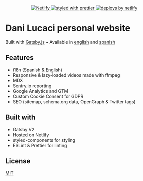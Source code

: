 <p align="center">
  <a href="https://app.netlify.com/sites/danilucaci/deploys">
    <img
      src="https://api.netlify.com/api/v1/badges/279adfbe-dd11-487c-9ab9-cecc21fc4d69/deploy-status"
      alt="Netlify"
    />
  </a>
  <a href="https://github.com/prettier/prettier">
    <img
      src="https://img.shields.io/badge/styled_with-prettier-ff69b4.svg?style=flat-square"
      alt="styled with prettier"
    />
  </a>
  <a href="https://www.netlify.com">
    <img
      src="https://img.shields.io/badge/deploys%20by-netlify-00c7b7.svg?style=flat-square"
      alt="deploys by netlify"
    />
  </a>
</p>

# Dani Lucaci personal website

Built with [Gatsby.js](https://www.gatsbyjs.org) • Available in
[english](https://www.danilucaci.com) and
[spanish](https://www.danilucaci.com/es)

## Features

- i18n (Spanish & English)
- Responsive & lazy-loaded videos made with ffmpeg
- MDX
- Sentry.io reporting
- Google Analytics and GTM
- Custom Cookie Consent for GDPR
- SEO (sitemap, schema.org data, OpenGraph & Twitter tags)

## Built with

- Gatsby V2
- Hosted on Netlify
- styled-components for styling
- ESLint & Prettier for linting

## License

[MIT](https://choosealicense.com/licenses/mit/)
